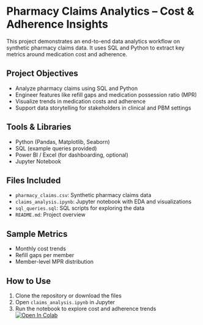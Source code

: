# Pharmacy Claims Analytics – Cost & Adherence Insights

This project demonstrates an end-to-end data analytics workflow on synthetic pharmacy claims data. It uses SQL and Python to extract key metrics around medication cost and adherence.

## Project Objectives
- Analyze pharmacy claims using SQL and Python
- Engineer features like refill gaps and medication possession ratio (MPR)
- Visualize trends in medication costs and adherence
- Support data storytelling for stakeholders in clinical and PBM settings

## Tools & Libraries
- Python (Pandas, Matplotlib, Seaborn)
- SQL (example queries provided)
- Power BI / Excel (for dashboarding, optional)
- Jupyter Notebook

## Files Included
- `pharmacy_claims.csv`: Synthetic pharmacy claims data
- `claims_analysis.ipynb`: Jupyter notebook with EDA and visualizations
- `sql_queries.sql`: SQL scripts for exploring the data
- `README.md`: Project overview

## Sample Metrics
- Monthly cost trends
- Refill gaps per member
- Member-level MPR distribution

## How to Use
1. Clone the repository or download the files
2. Open `claims_analysis.ipynb` in Jupyter
3. Run the notebook to explore cost and adherence trends
[![Open In Colab](https://colab.research.google.com/assets/colab-badge.svg)](https://colab.research.google.com/github/dawitgebre2014/pharmacy-claims-analytics/blob/main/claims_analysis.ipynb)
